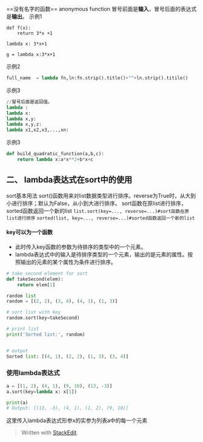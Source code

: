 ==没有名字的函数==
anonymous function
冒号前面是**输入**，冒号后面的表达式是**输出**。
示例1
```
def f(x):
	return 3*x +1

lambda x: 3*x+1

g = lambda x:3*x+1

```
示例2
```python
full_name  = lambda fn,ln:fn.strip().title()+""+ln.strip().titile()
```
示例3
```python
//冒号后面是返回值。
lambda :
lambda x:
lambda x,y:
lambda x,y,z:
lambda x1,x2,x3,...,xn:
```
示例3
```python 
def build_quadratic_function(a,b,c):
	return lambda x:a*x**2+b*x+c
```
## 二、 lambda表达式在sort中的使用
sort基本用法
sort()函数用来对list数据类型进行排序。reverse为True时，从大到小进行排序；默认为False，从小到大进行排序。
sort函数在原list进行排序，sorted函数返回一个新的list
`list.sort(key=..., reverse=...)#sort函数在原list进行排序`
`sorted(list, key=..., reverse=...)#sorted函数返回一个新的list`
#### key可以为一个函数
- 此时传入key函数的参数为待排序的类型中的一个元素。
- lambda表达式中的输入是待排序类型的一个元素，输出的是元素的属性。按照输出的元素的某个属性为条件进行排序。
```python
# take second element for sort
def takeSecond(elem):
    return elem[1]

random list
random = [(2, 2), (3, 4), (4, 1), (1, 3)]

# sort list with key
random.sort(key=takeSecond)

# print list
print('Sorted list:', random)


# output
Sorted list: [(4, 1), (2, 2), (1, 3), (3, 4)]

```
### 使用lambda表达式
```python
a = [(1, 2), (4, 1), (9, 10), (13, -3)]
a.sort(key=lambda x: x[1])

print(a)
# Output: [(13, -3), (4, 1), (1, 2), (9, 10)]
```

这里传入lambda表达式形参x的实参为列表a中的每一个元素

> Written with [StackEdit](https://stackedit.io/).
<!--stackedit_data:
eyJoaXN0b3J5IjpbLTk1MDY2OTQyNiwtMTM4NzYxNDE1NSwyMD
QzMzQ0NjksLTEzNzQ2NjY0MTBdfQ==
-->